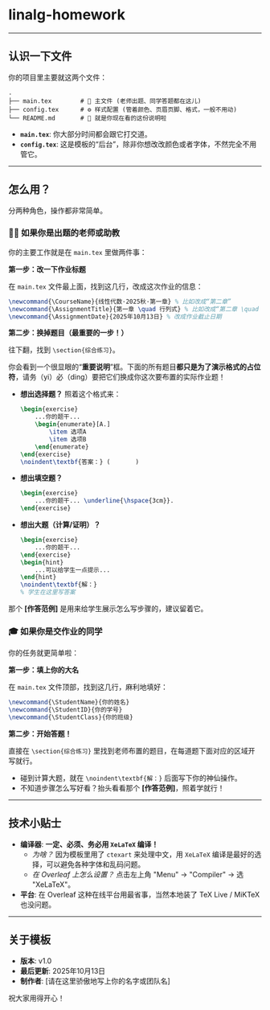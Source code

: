 # linalg-homework

---

## 认识一下文件

你的项目里主要就这两个文件：

```
.
├── main.tex        # 📄 主文件 (老师出题、同学答题都在这儿)
├── config.tex      # ⚙️ 样式配置 (管着颜色、页眉页脚、格式，一般不用动)
└── README.md       # 📖 就是你现在看的这份说明啦
```

-   **`main.tex`**: 你大部分时间都会跟它打交道。
-   **`config.tex`**: 这是模板的“后台”，除非你想改改颜色或者字体，不然完全不用管它。

---

## 怎么用？

分两种角色，操作都非常简单。

### 👨‍🏫 **如果你是出题的老师或助教**

你的主要工作就是在 `main.tex` 里做两件事：

**第一步：改一下作业标题**

在 `main.tex` 文件最上面，找到这几行，改成这次作业的信息：

```latex
\newcommand{\CourseName}{线性代数·2025秋·第一章} % 比如改成“第二章”
\newcommand{\AssignmentTitle}{第一章 \quad 行列式} % 比如改成“第二章 \quad 矩阵”
\newcommand{\AssignmentDate}{2025年10月13日} % 改成作业截止日期
```

**第二步：换掉题目（最重要的一步！）**

往下翻，找到 `\section{综合练习}`。

你会看到一个很显眼的“**重要说明**”框。下面的所有题目**都只是为了演示格式的占位符**，请务（yi）必（ding）要把它们换成你这次要布置的实际作业题！

-   **想出选择题？** 照着这个格式来：
    ```latex
    \begin{exercise}
        ...你的题干...
        \begin{enumerate}[A.]
            \item 选项A
            \item 选项B
        \end{enumerate}
    \end{exercise}
    \noindent\textbf{答案：} (       )
    ```
-   **想出填空题？**
    ```latex
    \begin{exercise}
        ...你的题干... \underline{\hspace{3cm}}.
    \end{exercise}
    ```
-   **想出大题（计算/证明）？**
    ```latex
    \begin{exercise}
        ...你的题干...
    \end{exercise}
    \begin{hint}
        ...可以给学生一点提示...
    \end{hint}
    \noindent\textbf{解：}
    % 学生在这里写答案
    ```

那个 **[作答范例]** 是用来给学生展示怎么写步骤的，建议留着它。

### 🎓 **如果你是交作业的同学**

你的任务就更简单啦：

**第一步：填上你的大名**

在 `main.tex` 文件顶部，找到这几行，麻利地填好：

```latex
\newcommand{\StudentName}{你的姓名}
\newcommand{\StudentID}{你的学号}
\newcommand{\StudentClass}{你的班级}
```

**第二步：开始答题！**

直接在 `\section{综合练习}` 里找到老师布置的题目，在每道题下面对应的区域开写就行。

-   碰到计算大题，就在 `\noindent\textbf{解：}` 后面写下你的神仙操作。
-   不知道步骤怎么写好看？抬头看看那个 **[作答范例]**，照着学就行！

---

## 技术小贴士

-   **编译器**: **一定、必须、务必用 `XeLaTeX` 编译！**
    -   *为啥？* 因为模板里用了 `ctexart` 来处理中文，用 `XeLaTeX` 编译是最好的选择，可以避免各种字体和乱码问题。
    -   *在 Overleaf 上怎么设置？* 点击左上角 "Menu" -> "Compiler" -> 选 "XeLaTeX"。
-   **平台**: 在 Overleaf 这种在线平台用最省事，当然本地装了 TeX Live / MiKTeX 也没问题。

---

## 关于模板

-   **版本**: v1.0
-   **最后更新**: 2025年10月13日
-   **制作者**: [请在这里骄傲地写上你的名字或团队名]

祝大家用得开心！
